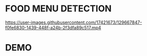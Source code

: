 # FOOD MENU DETECTION



https://user-images.githubusercontent.com/17421673/129667847-f0fe6830-1439-448f-a24b-2f3dfa89c517.mp4




# DEMO
